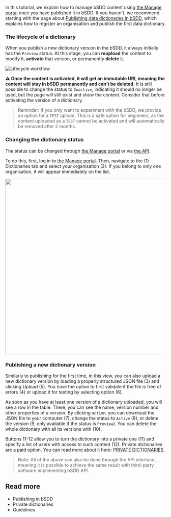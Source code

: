 In this tutorial, we explain how to manage bSDD content using [the Manage portal](https://manage.bsdd.buildingsmart.org/) once you have published it in bSDD. If you haven't, we recommend starting with the page about [Publishing data dictionaries in bSDD](https://technical.buildingsmart.org/services/bsdd/publishing/), which explains how to register an organisation and publish the first data dictionary.

### The lifecycle of a dictionary

When you publish a new dictionary version in the bSDD, it always initially has the `Preview` status. At this stage, you can **reupload** the content to modify it, **activate** that version, or permanently **delete** it.

<img src="https://raw.githubusercontent.com/buildingSMART/bSDD/master/Documentation/graphics/Content_lifecycle_workflow.jpg" alt="Lifecycle workflow" />

**⚠️ Once the content is activated, it will get an immutable URI, meaning the content will stay in bSDD permanently and can't be deleted.** It is still possible to change the status to `Inactive`, indicating it should no longer be used, but the page will still exist and show the content. Consider that before activating the version of a dictionary.

> Reminder: If you only want to experiment with the bSDD, we provide an option for a `TEST` upload. This is a safe option for beginners, as the content uploaded as a `TEST` cannot be activated and will automatically be removed after 2 months.

### Changing the dictionary status

The status can be changed through [the Manage portal](https://manage.bsdd.buildingsmart.org/) or via [the API](https://app.swaggerhub.com/apis/buildingSMART/Dictionaries/v1).

To do this, first, log in to [the Manage portal](https://manage.bsdd.buildingsmart.org/). Then, navigate to the (1) Dictionaries tab and select your organisation (2). If you belong to only one organisation, it will appear immediately on the list.

<img src="https://technical.buildingsmart.org/wp-content/uploads/2024/04/2024-04-05-22_17_58-bSDD.Management-1024x610.png" alt="" width="1267" height="550" />

### Publishing a new dictionary version

Similarly to publishing for the first time, in this view, you can also upload a new dictionary version by loading a properly structured JSON file (3) and clicking Upload (5). You have the option to first validate if the file is free of errors (4) or upload it for testing by selecting option (6).

As soon as you have at least one version of a dictionary uploaded, you will see a row in the table. There, you can see the name, version number and other properties of a version. By clicking `action`, you can download the JSON file to your computer (7), change the status to `Active` (8), or delete the version (9, only available if the status is `Preview`). You can delete the whole dictionary with all its versions with (10).

Buttons 11-12 allow you to turn the dictionary into a private one (11) and specify a list of users with access to such content (12). Private dictionaries are a paid option. You can read more about it here: [PRIVATE DICTIONARIES](https://github.com/buildingSMART/bSDD/blob/master/Documentation/bSDD%20private%20content.md).

> Note: All of the above can also be done through the API interface, meaning it is possible to achieve the same result with third-party software implementing bSDD API. 

## Read more 

* Publishing in bSDD
* Private dictionaries
* Guidelines
